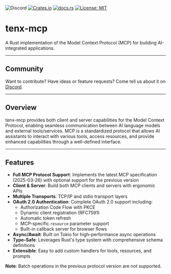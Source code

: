 ![Discord](https://img.shields.io/discord/1381424110831145070?style=flat-square&logo=rust&link=https%3A%2F%2Fdiscord.gg%2FfHmRmuBDxF)
[![Crates.io](https://img.shields.io/crates/v/tenx-mcp)](https://crates.io/crates/tenx-mcp)
[![docs.rs](https://img.shields.io/docsrs/tenx-mcp)](https://docs.rs/tenx-mcp)
[![License: MIT](https://img.shields.io/badge/License-MIT-yellow.svg)](https://opensource.org/licenses/MIT)

# tenx-mcp

A Rust implementation of the Model Context Protocol (MCP) for building AI-integrated applications.

--- 

## Community

Want to contribute? Have ideas or feature requests? Come tell us about it on
[Discord](https://discord.gg/fHmRmuBDxF). 

---

## Overview

tenx-mcp provides both client and server capabilities for the Model Context
Protocol, enabling seamless communication between AI language models and
external tools/services. MCP is a standardized protocol that allows AI
assistants to interact with various tools, access resources, and provide
enhanced capabilities through a well-defined interface.

---

## Features

- **Full MCP Protocol Support**: Implements the latest MCP specification
  (2025-03-26) with optional support for the previous version
- **Client & Server**: Build both MCP clients and servers with ergonomic APIs
- **Multiple Transports**: TCP/IP and stdio transport layers
- **OAuth 2.0 Authentication**: Complete OAuth 2.0 support including:
  - Authorization Code Flow with PKCE
  - Dynamic client registration (RFC7591)
  - Automatic token refresh
  - MCP-specific `resource` parameter support
  - Built-in callback server for browser flows
- **Async/Await**: Built on Tokio for high-performance async operations
- **Type-Safe**: Leverages Rust's type system with comprehensive schema
  definitions
- **Extensible**: Easy to add custom handlers for tools, resources, and prompts

**Note**: Batch operations in the previous protocol version are not supported.

